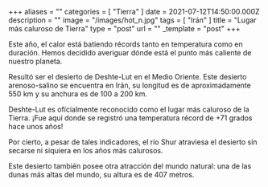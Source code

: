 +++
aliases = ""
categories = [ "Tierra" ]
date = 2021-07-12T14:50:00.000Z
description = ""
image = "/images/hot_n.jpg"
tags = [ "Irán" ]
title = "Lugar más caluroso de Tierra"
type = "post"
url = ""
_template = "post"
+++

Este año, el calor está batiendo récords tanto en temperatura como en duración. Hemos decidido averiguar dónde está el punto más caliente de nuestro planeta.  
  
Resultó ser el desierto de Deshte-Lut en el Medio Oriente. Este desierto arenoso-salino se encuentra en Irán, su longitud es de aproximadamente 550 km y su anchura es de 100 a 200 km.  
  
Deshte-Lut es oficialmente reconocido como el lugar más caluroso de la Tierra. ¡Fue aquí donde se registró una temperatura récord de +71 grados hace unos años!  
  
Por cierto, a pesar de tales indicadores, el río Shur atraviesa el desierto sin secarse ni siquiera en los años más calurosos.  
  
Este desierto también posee otra atracción del mundo natural: una de las dunas más altas del mundo, su altura es de 407 metros.
